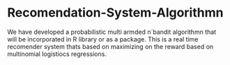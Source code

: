 # Recomendation-System-Algorithmn
We have developed a probabilistic multi armded n´bandit algorithmn that will be incorporated in R library or as  a package.
This is a real time recomender system thats based on maximizing on the reward based on multinomial logistiocs regressions.
